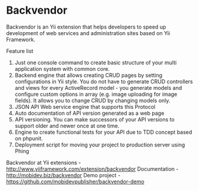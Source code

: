 Backvendor
==========

Backvendor is an Yii extension that helps developers to speed up development of web services and administration sites based on Yii Framework.

Feature list
1. Just one console command to create basic structure of your multi application system with common core.
2. Backend engine that allows creating CRUD pages by setting configurations in Yii style. You do not have to generate CRUD controllers and views for every ActiveRecord model - you generate models and configure custom options in array (e.g. image uploading for image fields). It allows you to change CRUD by changing models only.
3. JSON API Web service engine that supports this Protocol
4. Auto documentation of API version generated as a web page
5. API versioning. You can make successors of your API versions to support older and newer once at one time.
6. Engine to create functional tests for your API due to TDD concept based on phpunit.
7. Deployment script for moving your project to production server using Phing


Backvendor at Yii extensions - http://www.yiiframework.com/extension/backvendor
Documentation - http://mobidev.biz/backvendor
Demo project - https://github.com/mobidevpublisher/backvendor-demo

